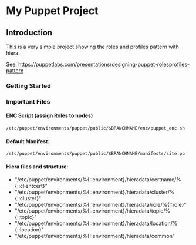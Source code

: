 # My Puppet Project
## Introduction

This is a very simple project showing the roles and profiles pattern with
hiera. 

See: 
  https://puppetlabs.com/presentations/designing-puppet-rolesprofiles-pattern

### Getting Started 

### Important Files

#### ENC Script (assign Roles to nodes) 

```
/etc/puppet/environments/puppet/public/$BRANCHNAME/enc/puppet_enc.sh
```

#### Default Manifest:

```
/etc/puppet/environments/puppet/public/$BRANCHNAME/manifests/site.pp
```

#### Hiera files and structure:

  - "/etc/puppet/environments/%{::environment}/hieradata/certname/%{::clientcert}"
  - "/etc/puppet/environments/%{::environment}/hieradata/cluster/%{::cluster}"
  - "/etc/puppet/environments/%{::environment}/hieradata/role/%{::role}"
  - "/etc/puppet/environments/%{::environment}/hieradata/topic/%{::topic}"
  - "/etc/puppet/environments/%{::environment}/hieradata/location/%{::location}"
  - "/etc/puppet/environments/%{::environment}/hieradata/common"

